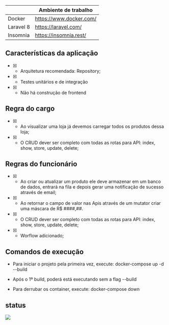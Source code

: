 <table style="width:100%">
    <thead>
      <tr>
        <th></th>
        <th>Ambiente de trabalho</th>
      </tr>
    </thead>
    <tbody>
      <tr>
        <td>Docker</td>
        <td><a target="_blank" href="https://www.docker.com/">https://www.docker.com/</a></td>
      </tr>   
      <tr>
        <td>Laravel 8</td>
        <td><a target="_blank" href="https://laravel.com/">https://laravel.com/</a></td>
      </tr> 
      <tr>
        <td>Insomnia</td>
        <td><a target="_blank" href="https://insomnia.rest/">https://insomnia.rest/</a></td>
      </tr>    
    </tbody>
</table>

## Características da aplicação
* [x] - Arquitetura recomendada: Repository;
* [x] - Testes unitários e de integração
* [x] - Não há construção de frontend
## Regra do cargo
* [x] - Ao visualizar uma loja já devemos carregar todos os produtos dessa loja;
* [x] - O CRUD dever ser completo com todas as rotas para API: index, show, store, update, delete;

## Regras do funcionário
* [x] -  Ao criar ou atualizar um produto ele deve armazenar em um banco de dados, entrará na fila e depois gerar
         uma notificação de sucesso através de email;

* [x] - Ao retornar o campo de valor nas Apis através de um mutator criar uma máscara de
        R$ ####,##.

* [x] - O CRUD dever ser completo com todas as rotas para API: index, show, store,
        update, delete;

* [x] - Worflow adicionado;

## Comandos de execução

- Para iniciar o projeto pela primeira vez, execute:
  docker-compose up -d --build

- Após o 1º build, poderá está executando sem a flag --build

- Para derrubar os container, execute:
  docker-compose down

## status

<p><img src="https://github.com/R4YC0NLima/teste-loja/workflows/Loja-PHP%20Workflow/badge.svg"></p>
